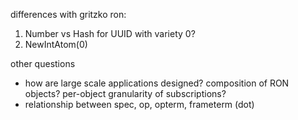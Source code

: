differences with gritzko ron:

1. Number vs Hash for UUID with variety 0?
1. NewIntAtom(0)


other questions

* how are large scale applications designed? composition of RON objects?  per-object granularity of subscriptions?
* relationship between spec, op, opterm, frameterm (dot)
